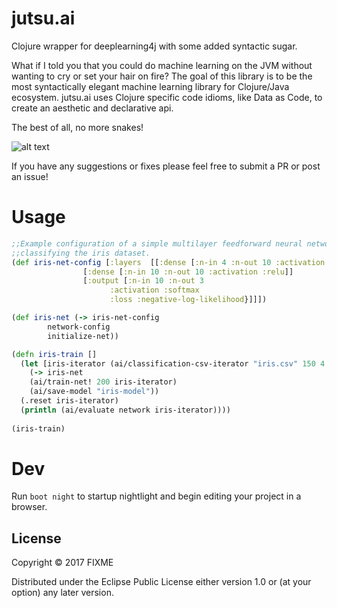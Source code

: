 # jutsu.ai

Clojure wrapper for deeplearning4j with some added syntactic sugar.

What if I told you that you could do machine learning on the JVM without wanting to cry or 
set your hair on fire? The goal of this library is to be the most syntactically elegant machine learning library for Clojure/Java ecosystem. jutsu.ai uses Clojure specific code idioms, like Data as Code, to create an aesthetic and declarative api.

The best of all, no more snakes!


![alt text](http://wp.patheos.com.s3.amazonaws.com/blogs/wildhunt/files/2011/03/saintpatrick.jpg)

If you have any suggestions or fixes please feel free to submit a PR or post an issue!

# Usage

```clojure
;;Example configuration of a simple multilayer feedforward neural network architecture
;;classifying the iris dataset.
(def iris-net-config [:layers  [[:dense [:n-in 4 :n-out 10 :activation :relu]]
				[:dense [:n-in 10 :n-out 10 :activation :relu]]
				[:output [:n-in 10 :n-out 3
					  :activation :softmax
					  :loss :negative-log-likelihood}]]])

(def iris-net (-> iris-net-config
		network-config
		initialize-net))

(defn iris-train []
  (let [iris-iterator (ai/classification-csv-iterator "iris.csv" 150 4 3)]
    (-> iris-net
	(ai/train-net! 200 iris-iterator)
	(ai/save-model "iris-model"))
  (.reset iris-iterator)
  (println (ai/evaluate network iris-iterator))))
  
(iris-train)
```
# Dev

Run `boot night` to startup nightlight and begin editing your project in a browser.

## License

Copyright © 2017 FIXME

Distributed under the Eclipse Public License either version 1.0 or (at
your option) any later version.
